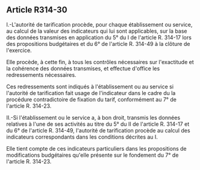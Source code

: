 ## Article R314-30

I.-L'autorité de tarification procède, pour chaque établissement ou service, au calcul de la valeur des
indicateurs qui lui sont applicables, sur la base des données transmises en application du 5° du I de l'article
R. 314-17 lors des propositions budgétaires et du 6° de l'article R. 314-49 à la clôture de l'exercice.

Elle procède, à cette fin, à tous les contrôles nécessaires sur l'exactitude et la cohérence des données
transmises, et effectue d'office les redressements nécessaires.


Ces redressements sont indiqués à l'établissement ou au service si l'autorité de tarification fait usage de
l'indicateur dans le cadre du la procédure contradictoire de fixation du tarif, conformément au 7° de l'article
R. 314-23.

II.-Si l'établissement ou le service a, à bon droit, transmis les données relatives à l'une de ses activités au titre
du 5° du II de l'article R. 314-17 et du 6° de l'article R. 314-49, l'autorité de tarification procède au calcul des
indicateurs correspondants dans les conditions décrites au I.

Elle tient compte de ces indicateurs particuliers dans les propositions de modifications budgétaires qu'elle
présente sur le fondement du 7° de l'article R. 314-23.

